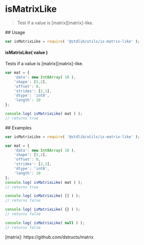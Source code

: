 # isMatrixLike

> Test if a value is [matrix][matrix]-like.

<section class="usage">
## Usage

``` javascript
var isMatrixLike = require( '@stdlib/utils/is-matrix-like' );
```

#### isMatrixLike( value )

Tests if a value is [matrix][matrix]-like.

``` javascript
var mat = {
    'data': new Int8Array( 10 ),
    'shape': [5,2],
    'offset': 0,
    'strides': [2,1],
    'dtype': 'int8',
    'length': 10
};

console.log( isMatrixLike( mat ) );
// returns true
```
</section>

<!-- /.usage -->

<section class="examples">
## Examples

``` javascript
var isMatrixLike = require( '@stdlib/utils/is-matrix-like' );

var mat = {
    'data': new Int8Array( 10 ),
    'shape': [5,2],
    'offset': 0,
    'strides': [2,1],
    'dtype': 'int8',
    'length': 10
};
console.log( isMatrixLike( mat ) );
// returns true

console.log( isMatrixLike( [] ) );
// returns false

console.log( isMatrixLike( {} ) );
// returns false

console.log( isMatrixLike( null ) );
// returns false
```
</section>

<!-- /.examples -->

<section class="links">
<!-- FIXME -->
[matrix]: https://github.com/dstructs/matrix
</section>

<!-- /.links -->
